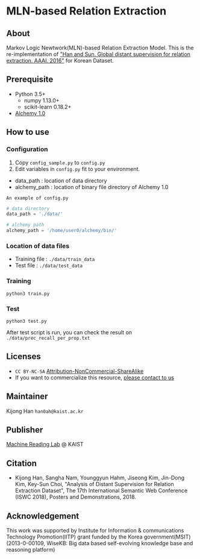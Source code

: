 # MLN-based Relation Extraction

## About

Markov Logic Newtwork(MLN)-based Relation Extraction Model. This is the re-implementation of ["Han and Sun. Global distant supervision for relation extraction. AAAI. 2016"](https://www.aaai.org/ocs/index.php/AAAI/AAAI16/paper/viewPaper/12006) for Korean Dataset.

## Prerequisite
- Python 3.5+
	- numpy 1.13.0+
	- scikit-learn 0.18.2+
- [Alchemy 1.0](https://alchemy.cs.washington.edu/)

## How to use

### Configuration
1. Copy `config_sample.py` to `config.py`
2. Edit variables in `config.py` fit to your environment.
* data_path : location of data directory
* alchemy_path : location of binary file directory of Alchemy 1.0

`An example of config.py`

```python
# data directory
data_path = './data/'

# alchemy path
alchemy_path = '/home/user0/alchemy/bin/'
```

### Location of data files
- Training file : `./data/train_data`
- Test file : `./data/test_data`

### Training
```
python3 train.py
```

### Test
```
python3 test.py
```
After test script is run, you can check the result on `./data/prec_recall_per_prop.txt`

## Licenses
* `CC BY-NC-SA` [Attribution-NonCommercial-ShareAlike](https://creativecommons.org/licenses/by-nc-sa/2.0/)
* If you want to commercialize this resource, [please contact to us](http://mrlab.kaist.ac.kr/contact)

## Maintainer
Kijong Han `han0ah@kaist.ac.kr`

## Publisher
[Machine Reading Lab](http://mrlab.kaist.ac.kr/) @ KAIST

## Citation
- Kijong Han, Sangha Nam, Younggyun Hahm, Jiseong Kim, Jin-Dong Kim, Key-Sun Choi, "Analysis of Distant Supervision for Relation Extraction Dataset", The 17th International Semantic Web Conference (ISWC 2018), Posters and Demonstrations, 2018. 

## Acknowledgement
This work was supported by Institute for Information & communications Technology Promotion(IITP) grant funded by the Korea government(MSIT) (2013-0-00109, WiseKB: Big data based self-evolving knowledge base and reasoning platform)
